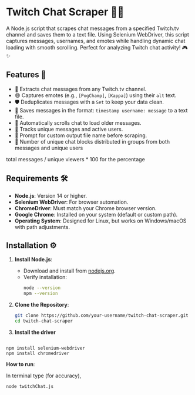 # Twitch Chat Scraper 🚀💬

A Node.js script that scrapes chat messages from a specified Twitch.tv channel and saves them to a text file. Using Selenium WebDriver, this script captures messages, usernames, and emotes while handling dynamic chat loading with smooth scrolling. Perfect for analyzing Twitch chat activity! 🎮✨

## Features 🌟

- 📩 Extracts chat messages from any Twitch.tv channel.
- 😄 Captures emotes (e.g., `[PogChamp]`, `[Kappa]`) using their `alt` text.
- 🛡️ Deduplicates messages with a `Set` to keep your data clean.
- 💾 Saves messages in the format: `timestamp username: message` to a text file.
- 🔄 Automatically scrolls chat to load older messages.
- 👥 Tracks unique messages and active users.
- 📂 Prompt for custom output file name before scraping.
- 🔢 Number of unique chat blocks distributed in groups from both messages and unique users

total messages / unique viewers * 100 for the percentage

## Requirements 🛠️

- **Node.js**: Version 14 or higher.
- **Selenium WebDriver**: For browser automation.
- **ChromeDriver**: Must match your Chrome browser version.
- **Google Chrome**: Installed on your system (default or custom path).
- **Operating System**: Designed for Linux, but works on Windows/macOS with path adjustments.

## Installation ⚙️

1. **Install Node.js**:

   - Download and install from [nodejs.org](https://nodejs.org).
   - Verify installation:
     ```bash
     node --version
     npm --version
     ```

2. **Clone the Repository**:
   ```bash
   git clone https://github.com/your-username/twitch-chat-scraper.git
   cd twitch-chat-scraper
   ```


3. **Install the driver**

```

npm install selenium-webdriver
npm install chromedriver

```

**How to run**:

In terminal type (for accuracy),
```
node twitchChat.js
```
